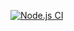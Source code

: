 [![Node.js CI](https://github.com/Mercyfulll/registration_numbers_webapp/actions/workflows/node.js.yml/badge.svg)](https://github.com/Mercyfulll/registration_numbers_webapp/actions/workflows/node.js.yml)

